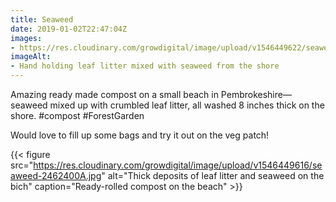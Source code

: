 ```yaml
---
title: Seaweed
date: 2019-01-02T22:47:04Z
images: 
- https://res.cloudinary.com/growdigital/image/upload/v1546449622/seaweed-59E7EA41.jpg
imageAlt: 
- Hand holding leaf litter mixed with seaweed from the shore
---
```


Amazing ready made compost on a small beach in Pembrokeshire—seaweed mixed up with crumbled leaf litter, all washed 8 inches thick on the shore. #compost #ForestGarden

Would love to fill up some bags and try it out on the veg patch! 

{{< figure src="https://res.cloudinary.com/growdigital/image/upload/v1546449616/seaweed-2462400A.jpg" alt="Thick deposits of leaf litter and seaweed on the bich" caption="Ready-rolled compost on the beach" >}}
